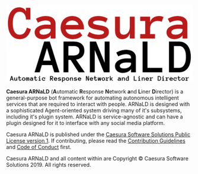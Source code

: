 
![Logo](Tools/logo.png)

**Caesura ARNaLD** (**A**utomatic **R**esponse **N**etwork **a**nd **L**iner **D**irector) is a general-purpose bot framework for automating autonomous intelligent services that are required to interact with people. ARNaLD is designed with a sophisticated Agent-oriented system driving many of it's subsystems, including it's plugin system. ARNaLD is service-agnostic and can have a plugin designed for it to interface with any social media platform.

Caesura ARNaLD is published under the [Caesura Software Solutions Public License version 1](LICENSE.txt). If contributing, please read the [Contribution Guidelines](Tools/Information/CONTRIBUTING.md) and [Code of Conduct](Tools/Information/CONDUCT.md) first.

Caesura ARNaLD and all content within are Copyright © Caesura Software Solutions 2019. All rights reserved.
